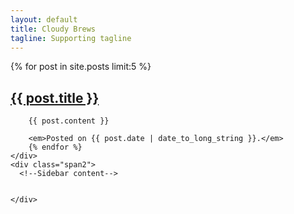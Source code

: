```yaml
---
layout: default
title: Cloudy Brews
tagline: Supporting tagline
---
```


<div class="container-fluid">
  <div class="row-fluid">
    <div class="span10">
  		{% for post in site.posts limit:5 %}
  		<h2><a href="{{ post.url }}">{{ post.title }}</a></h2>
      
  		{{ post.content }}

  		<em>Posted on {{ post.date | date_to_long_string }}.</em>
  		{% endfor %}
    </div>
    <div class="span2">
      <!--Sidebar content-->


    </div>
  </div>
</div>